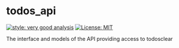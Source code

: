 # todos_api

[![style: very good analysis][very_good_analysis_badge]][very_good_analysis_link]
[![License: MIT][license_badge]][license_link]

The interface and models of the API providing access to todosclear

[license_badge]: https://img.shields.io/badge/license-MIT-blue.svg
[license_link]: https://opensource.org/licenses/MIT
[very_good_analysis_badge]: https://img.shields.io/badge/style-very_good_analysis-B22C89.svg
[very_good_analysis_link]: https://pub.dev/packages/very_good_analysis